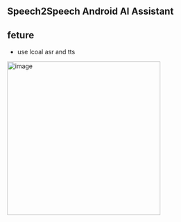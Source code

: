 ## Speech2Speech Android AI Assistant

## feture
* use lcoal asr and tts

<img width="353" alt="image" src="https://github.com/user-attachments/assets/901a23dc-e48f-4d84-8529-ea459e01398b">


